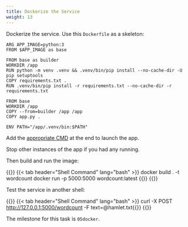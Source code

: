 ```yaml
---
title: Dockerize the Service
weight: 13
---
```

Dockerize the service. Use this `Dockerfile` as a skeleton:

```docker
ARG APP_IMAGE=python:3
FROM $APP_IMAGE as base

FROM base as builder
WORKDIR /app
RUN python -m venv .venv && .venv/bin/pip install --no-cache-dir -U pip setuptools
COPY requirements.txt .
RUN .venv/bin/pip install -r requirements.txt --no-cache-dir -r requirements.txt

FROM base
WORKDIR /app
COPY --from=builder /app /app
COPY app.py .

ENV PATH="/app/.venv/bin:$PATH"
```

Add the [appropriate CMD][docker-cmd] at the end to launch the app.

Stop other instances of the app if you had any running.

Then build and run the image:

{{<tabpane>}}
{{< tab header="Shell Command" lang="bash" >}}
docker build . -t wordcount
docker run -p 5000:5000 wordcount:latest
{{</tab>}}
{{</tabpane>}}

Test the service in another shell:

{{<tabpane>}}
{{< tab header="Shell Command" lang="bash" >}}
curl -X POST http://127.0.0.1:5000/wordcount -F text=@hamlet.txt{{</tab>}}
{{</tabpane>}}


The milestone for this task is `05docker`.

[docker-cmd]: https://docs.docker.com/engine/reference/builder/#cmd

